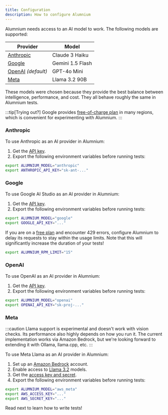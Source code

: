 ```yaml
---
title: Configuration
description: How to configure Alumnium
---
```


Alumnium needs access to an AI model to work. The following models are supported:

| Provider                 | Model            |
| ------------------------ | ---------------- |
| [Anthropic][1]           | Claude 3 Haiku   |
| [Google][2]              | Gemini 1.5 Flash |
| [OpenAI][3] _(default)_  | GPT-4o Mini      |
| [Meta][8]                | Llama 3.2 90B    |

These models were chosen because they provide the best balance between intelligence, performance, and cost. They all behave roughly the same in Alumnium tests.

:::tip[Trying out?]
Google provides [free-of-charge plan][7] in many regions, which is convenient for experimenting with Alumnium.
:::

### Anthropic

To use Anthropic as an AI provider in Alumnium:

1. Get the [API key][4].
2. Export the following environment variables before running tests:

```bash
export ALUMNIUM_MODEL="anthropic"
export ANTHROPIC_API_KEY="sk-ant-..."
```

### Google

To use Google AI Studio as an AI provider in Alumnium:

1. Get the [API key][5].
2. Export the following environment variables before running tests:

```bash
export ALUMNIUM_MODEL="google"
export GOOGLE_API_KEY="..."
```

If you are on a [free plan][7] and encounter 429 errors, configure Alumnium to delay its requests to stay within the usage limits. Note that this will significantly increase the duration of your tests!

```bash
export ALUMNIUM_RPM_LIMIT="15"
```

### OpenAI

To use OpenAI as an AI provider in Alumnium:

1. Get the [API key][6].
2. Export the following environment variables before running tests:

```bash
export ALUMNIUM_MODEL="openai"
export OPENAI_API_KEY="sk-proj-..."
```

### Meta

:::caution
Llama support is experimental and doesn't work with vision checks. Its performance also highly depends on how you run it. The current implementation works via Amazon Bedrock, but we're looking forward to extending it with Ollama, llama.cpp, etc.
:::

To use Meta Llama as an AI provider in Alumnium:

1. Set up an [Amazon Bedrock][9] account.
2. Enable access to [Llama 3.2][10] models.
3. Get the [access key and secret][11].
4. Export the following environment variables before running tests:

```bash
export ALUMNIUM_MODEL="aws_meta"
export AWS_ACCESS_KEY="..."
export AWS_SECRET_KEY="..."
```


Read next to learn how to write tests!


[1]: https://www.anthropic.com
[2]: https://aistudio.google.com
[3]: https://openai.com
[4]: https://docs.anthropic.com/en/api/getting-started
[5]: https://aistudio.google.com/app/apikey
[6]: https://help.openai.com/en/articles/4936850-where-do-i-find-my-openai-api-key
[7]: https://ai.google.dev/gemini-api/docs/billing
[8]: https://www.llama.com
[9]: https://aws.amazon.com/bedrock/
[10]: https://aws.amazon.com/bedrock/llama/
[11]: https://docs.aws.amazon.com/IAM/latest/UserGuide/id_credentials_access-keys.html

